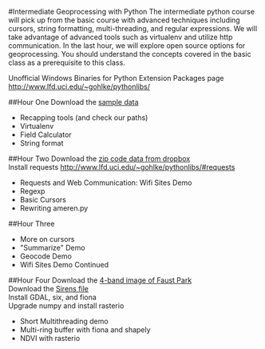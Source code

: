 #Intermediate Geoprocessing with Python
The intermediate python course will pick up from the basic course with advanced techniques including cursors, string formatting, multi-threading, and regular expressions. We will take advantage of advanced tools such as virtualenv and utilize http communication. In the last hour, we will explore open source options for geoprocessing. You should understand the concepts covered in the basic class as a prerequisite to this class.
  
Unofficial Windows Binaries for Python Extension Packages page
http://www.lfd.uci.edu/~gohlke/pythonlibs/

##Hour One
Download the [sample data](https://www.dropbox.com/s/ewanlg0vhm9rkv7/Assignment3.zip)  
* Recapping tools (and check our paths)
* Virtualenv
* Field Calculator
* String format
  
##Hour Two
Download the [zip code data from dropbox](https://www.dropbox.com/s/yn5usq1zenvszem/MO_1992_Zip_Code_Areas_shp.zip)  
Install requests http://www.lfd.uci.edu/~gohlke/pythonlibs/#requests  
* Requests and Web Communication: Wifi Sites Demo
* Regexp
* Basic Cursors
* Rewriting ameren.py

##Hour Three
* More on cursors
* "Summarize" Demo
* Geocode Demo
* Wifi Sites Demo Continued

##Hour Four
Download the [4-band image of Faust Park](https://www.dropbox.com/s/l3zs3icbijkg80v/faust.tif.zip)  
Download the [Sirens file](https://www.dropbox.com/s/6utd50wr6pvqtmv/Sirens.shp.zip)  
Install GDAL, six, and fiona  
Upgrade numpy and install rasterio  
* Short Multithreading demo  
* Multi-ring buffer with fiona and shapely
* NDVI with rasterio
